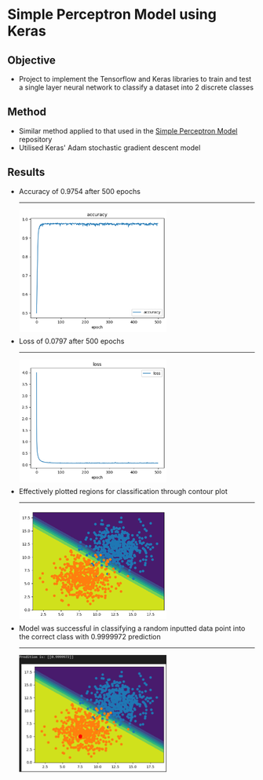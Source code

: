 # Simple Perceptron Model using Keras

## Objective 
- Project to implement the Tensorflow and Keras libraries to train and test a single layer neural network to classify a dataset into 2 discrete classes

## Method
- Similar method applied to that used in the [Simple Perceptron Model](https://github.com/sebdisiena/Simple-Perceptron-Model?tab=readme-ov-file) repository
- Utilised Keras' Adam stochastic gradient descent model  

## Results
- Accuracy of 0.9754 after 500 epochs 
  <!-- ![Accuracy Plot](Figures/accuracy_plot.png) -->
  <hr>
  <img src="Figures/accuracy_plot.png" alt="Accuracy Plot" width="300" style="display:block; margin:10px 0;"> 
- Loss of 0.0797 after 500 epochs
  <!-- ![Loss Plot](Figures/loss_plot.png) -->
  <hr>
  <img src="Figures/loss_plot.png" alt="Loss Plot" width="300" style="display:block; margin:10px 0;">
- Effectively plotted regions for classification through contour plot
  <!-- ![Contour Plot](Figures/countour_plot.png) -->
  <hr>
  <img src="Figures/countour_plot.png" alt="Contour Plot" width="300" style="display:block; margin:10px 0;">
- Model was successful in classifying a random inputted data point into the correct class with 0.9999972 prediction
  <!-- ![Model Prediction](Figures/model_prediction_new_point.png) -->
  <hr>
  <img src="Figures/model_prediction_new_point.png" alt="Model Prediction" width="300" style="display:block; margin:10px 0;">